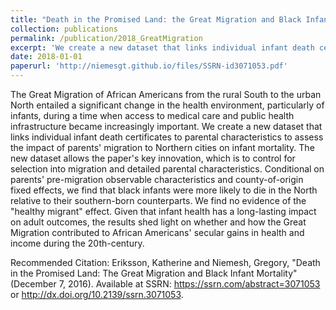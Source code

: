 ```yaml
---
title: "Death in the Promised Land: the Great Migration and Black Infant Mortality (with Katherine Eriksson (UC-Davis)"
collection: publications
permalink: /publication/2018_GreatMigration
excerpt: 'We create a new dataset that links individual infant death certificates to parental characteristics to assess the impact of parents' migration to Northern cities on infant mortality. The new dataset allows the paper's key innovation, which is to control for selection into migration and detailed parental characteristics. Conditional on parents' pre-migration observable characteristics and county-of-origin fixed effects, we find that black infants were more likely to die in the North relative to their southern-born counterparts.'
date: 2018-01-01
paperurl: 'http://niemesgt.github.io/files/SSRN-id3071053.pdf'
---
```

The Great Migration of African Americans from the rural South to the urban North entailed a significant change in the health environment, particularly of infants, during a time when access to medical care and public health infrastructure became increasingly important. We create a new dataset that links individual infant death certificates to parental characteristics to assess the impact of parents' migration to Northern cities on infant mortality. The new dataset allows the paper's key innovation, which is to control for selection into migration and detailed parental characteristics. Conditional on parents' pre-migration observable characteristics and county-of-origin fixed effects, we find that black infants were more likely to die in the North relative to their southern-born counterparts. We find no evidence of the "healthy migrant" effect. Given that infant health has a long-lasting impact on adult outcomes, the results shed light on whether and how the Great Migration contributed to African Americans' secular gains in health and income during the 20th-century. 

Recommended Citation: Eriksson, Katherine and Niemesh, Gregory, "Death in the Promised Land: The Great Migration and Black Infant Mortality" (December 7, 2016). Available at SSRN: https://ssrn.com/abstract=3071053 or http://dx.doi.org/10.2139/ssrn.3071053.
